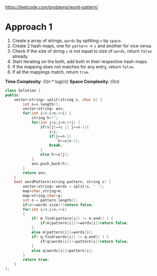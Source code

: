 https://leetcode.com/problems/word-pattern/

# Approach 1

1. Create a array of strings, `words` by splitting `s` by `space`.
2. Create 2 hash-maps, one for `pattern` -> `s` and another for vice versa.
3. Check if the size of string `s` is not equal to size of `words`, return `false` already.
4. Start iterating on the both, add both in their respective hash-maps.
5. If the mapping does not matches for any entry, return `false`.
6. If all the mappings match, return `true`.

**Time Complexity**: $O(n*log(n))$
**Space Complexity**: $O(n)$

```cpp
class Solution {
public:
    vector<string> split(string s, char c) {
        int n=s.length();
        vector<string> ans;
        for(int i=0;i<n;++i) {
            string h="";
            for(int j=i;j<n;++j) {
                if(s[j]==c || j==n-1){
                    i=j;
                    if(j==n-1)
                        h+=s[n-1];
                    break;
                }
                else h+=s[j];
            }
            ans.push_back(h);
        }
        return ans;
    }
    bool wordPattern(string pattern, string s) {
        vector<string> words = split(s, ' ');
        map<char,string>m;
        map<string,char>q;
        int n = pattern.length();
        if(n!=words.size())return false;
        for(int i=0;i<n;++i)
        {
            if( m.find(pattern[i]) != m.end() ) {
                if(m[pattern[i]]!=words[i])return false;
            }
            else m[pattern[i]]=words[i];
            if( q.find(words[i]) != q.end() ) {
                if(q[words[i]]!=pattern[i])return false;
            }
            else q[words[i]]=pattern[i];
        }
        return true;
    }
};
```